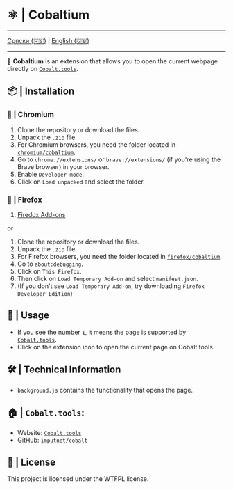 # ⚛️ | Cobaltium

---

  [Српски (🇷🇸)](README.md) | [English (🇬🇧)](README-en.md)

---

🔗 **Cobaltium** is an extension that allows you to open the current webpage directly on [`Cobalt.tools`](https://cobalt.tools).

## 📦 | Installation

### 🧪 | Chromium

1. Clone the repository or download the files.
2. Unpack the `.zip` file.
3. For Chromium browsers, you need the folder located in [`chromium/cobaltium`](chromium/cobaltium).
4. Go to `chrome://extensions/` or `brave://extensions/` (if you're using the Brave browser) in your browser.
5. Enable `Developer mode`.
6. Click on `Load unpacked` and select the folder.

### 🦊 | Firefox

1. [Firedox Add-ons](https://addons.mozilla.org/addon/cobaltium-x/)

  or

1. Clone the repository or download the files.
2. Unpack the `.zip` file.
3. For Firefox browsers, you need the folder located in [`firefox/cobaltium`](firefox/cobaltium).
4. Go to `about:debugging`.
5. Click on `This Firefox`.
6. Then click on `Load Temporary Add-on` and select `manifest.json`.
7. (If you don't see `Load Temporary Add-on`, try downloading `Firefox Developer Edition`)

## 🚀 | Usage
- If you see the number `1`, it means the page is supported by [`Cobalt.tools`](https://cobalt.tools/).
- Click on the extension icon to open the current page on Cobalt.tools.

## 🛠️ | Technical Information
- `background.js` contains the functionality that opens the page.

## 🏠 | ``Cobalt.tools``:

- Website: [`Cobalt.tools`](https://cobalt.tools/)
- GitHub: [`imputnet/cobalt`](https://github.com/imputnet/cobalt)

## 📜 | License
This project is licensed under the WTFPL license.
